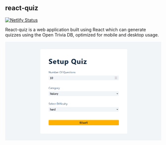 ## react-quiz

[![Netlify Status](https://api.netlify.com/api/v1/badges/0fbfdd5f-22f5-4fbe-8ec0-255623a1cc2c/deploy-status)](https://app.netlify.com/sites/react-quiz-application-rob/deploys)

React-quiz is a web application built using React which can generate quizzes using the Open Trivia DB, optimized for mobile and desktop usage.

![Desktop Preview](https://github.com/Hrodberht/react-quiz/blob/main/desktop-preview.png)
